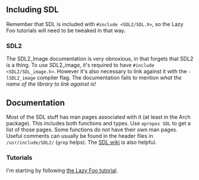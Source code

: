 ## Including SDL
Remember that SDL is included with `#include <SDL2/SDL.h>`, 
so the Lazy Foo tutorials will need to be tweaked in that way.

### SDL2
The SDL2_Image documentation is very obnoxious, in that forgets that SDL2 is a thing.
To use SDL2_image, it's required to have `#include <SDL2/SDL_image.h>`.
However it's also necessary to link against it with the `-lSDL2_image` compiler flag.
The documentation fails to mention *what the name of the library to link against is*!

## Documentation
Most of the SDL stuff has man pages associated with it (at least in the Arch package).
This includes both functions and types.
Use `apropos SDL` to get a list of those pages.
Some functions do not have their own man pages. 
Useful comments can usually be found in the header files in `/usr/include/SDL2/` (`grep` helps).
The [SDL wiki](https://wiki.libsdl.org/) is also helpful.

### Tutorials
I'm starting by following [the Lazy Foo tutorial](https://lazyfoo.net/tutorials/SDL/index.php#Hello%20SDL).
